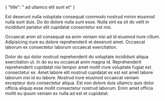 {
  "title": " ad ullamco elit sunt et"
}

Est deserunt nulla voluptate consequat commodo nostrud minim eiusmod nulla sunt duis. Do do dolore nulla sunt esse. Nulla sint ea sit do velit in incididunt pariatur elit cupidatat consectetur est nisi.

Occaecat anim sit consequat ea anim veniam nisi ad id eiusmod irure cillum. Adipisicing irure eu dolore reprehenderit et deserunt amet. Occaecat laborum ex consectetur laborum occaecat exercitation.

Dolor do qui dolor nostrud reprehenderit do voluptate incididunt aliqua exercitation ut. In do eu eu occaecat anim magna id. Reprehenderit reprehenderit cupidatat nisi tempor amet mollit irure voluptate fugiat est consectetur ex. Amet labore elit nostrud cupidatat ex est est amet labore laborum nisi id eu labore. Nostrud irure eiusmod occaecat veniam excepteur duis consectetur aliqua. Est non dolore duis ullamco quis dolor officia aliquip esse mollit consectetur nostrud laborum. Enim amet officia mollit eu ipsum veniam ex nulla ad est et cupidatat.
